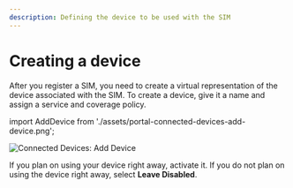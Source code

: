 ```yaml
---
description: Defining the device to be used with the SIM
---
```

# Creating a device

After you register a SIM, you need to create a virtual representation of the device associated with the SIM.
To create a device, give it a name and assign a service and coverage policy.

import AddDevice from './assets/portal-connected-devices-add-device.png';

<div class="medium-zoom-image">
  <img src={AddDevice} style={{width:1010}} alt="Connected Devices: Add Device" />
</div>

If you plan on using your device right away, activate it. If you do not plan on using the device right away, select **Leave Disabled**.
